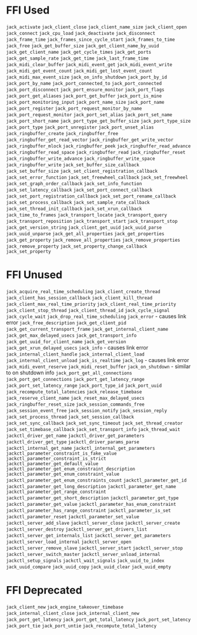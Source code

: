 # FFI Used
`jack_activate`
`jack_client_close`
`jack_client_name_size`
`jack_client_open`
`jack_connect`
`jack_cpu_load`
`jack_deactivate`
`jack_disconnect`
`jack_frame_time`
`jack_frames_since_cycle_start`
`jack_frames_to_time`
`jack_free`
`jack_get_buffer_size`
`jack_get_client_name_by_uuid`
`jack_get_client_name`
`jack_get_cycle_times`
`jack_get_ports`
`jack_get_sample_rate`
`jack_get_time`
`jack_last_frame_time`
`jack_midi_clear_buffer`
`jack_midi_event_get`
`jack_midi_event_write`
`jack_midi_get_event_count`
`jack_midi_get_lost_event_count`
`jack_midi_max_event_size`
`jack_on_info_shutdown`
`jack_port_by_id`
`jack_port_by_name`
`jack_port_connected_to`
`jack_port_connected`
`jack_port_disconnect`
`jack_port_ensure_monitor`
`jack_port_flags`
`jack_port_get_aliases`
`jack_port_get_buffer`
`jack_port_is_mine`
`jack_port_monitoring_input`
`jack_port_name_size`
`jack_port_name`
`jack_port_register`
`jack_port_request_monitor_by_name`
`jack_port_request_monitor`
`jack_port_set_alias`
`jack_port_set_name`
`jack_port_short_name`
`jack_port_type_get_buffer_size`
`jack_port_type_size`
`jack_port_type`
`jack_port_unregister`
`jack_port_unset_alias`
`jack_ringbuffer_create`
`jack_ringbuffer_free`
`jack_ringbuffer_get_read_vector`
`jack_ringbuffer_get_write_vector`
`jack_ringbuffer_mlock`
`jack_ringbuffer_peek`
`jack_ringbuffer_read_advance`
`jack_ringbuffer_read_space`
`jack_ringbuffer_read`
`jack_ringbuffer_reset`
`jack_ringbuffer_write_advance`
`jack_ringbuffer_write_space`
`jack_ringbuffer_write`
`jack_set_buffer_size_callback`
`jack_set_buffer_size`
`jack_set_client_registration_callback`
`jack_set_error_function`
`jack_set_freewheel_callback`
`jack_set_freewheel`
`jack_set_graph_order_callback`
`jack_set_info_function`
`jack_set_latency_callback`
`jack_set_port_connect_callback`
`jack_set_port_registration_callback`
`jack_set_port_rename_callback`
`jack_set_process_callback`
`jack_set_sample_rate_callback`
`jack_set_thread_init_callback`
`jack_set_xrun_callback`
`jack_time_to_frames`
`jack_transport_locate`
`jack_transport_query`
`jack_transport_reposition`
`jack_transport_start`
`jack_transport_stop`
`jack_get_version_string`
`jack_client_get_uuid`
`jack_uuid_parse`
`jack_uuid_unparse`
`jack_get_all_properties`
`jack_get_properties`
`jack_get_property`
`jack_remove_all_properties`
`jack_remove_properties`
`jack_remove_property`
`jack_set_property_change_callback`
`jack_set_property`

# FFI Unused
`jack_acquire_real_time_scheduling`
`jack_client_create_thread`
`jack_client_has_session_callback`
`jack_client_kill_thread`
`jack_client_max_real_time_priority`
`jack_client_real_time_priority`
`jack_client_stop_thread`
`jack_client_thread_id`
`jack_cycle_signal`
`jack_cycle_wait`
`jack_drop_real_time_scheduling`
`jack_error` - causes link error
`jack_free_description`
`jack_get_client_pid`
`jack_get_current_transport_frame`
`jack_get_internal_client_name`
`jack_get_max_delayed_usecs`
`jack_get_transport_info`
`jack_get_uuid_for_client_name`
`jack_get_version`
`jack_get_xrun_delayed_usecs`
`jack_info` - causes link error
`jack_internal_client_handle`
`jack_internal_client_load`
`jack_internal_client_unload`
`jack_is_realtime`
`jack_log` - causes link error
`jack_midi_event_reserve`
`jack_midi_reset_buffer`
`jack_on_shutdown` - similar to on shutdown info
`jack_port_get_all_connections`
`jack_port_get_connections`
`jack_port_get_latency_range`
`jack_port_set_latency_range`
`jack_port_type_id`
`jack_port_uuid`
`jack_recompute_total_latencies`
`jack_release_timebase`
`jack_reserve_client_name`
`jack_reset_max_delayed_usecs`
`jack_ringbuffer_reset_size`
`jack_session_commands_free`
`jack_session_event_free`
`jack_session_notify`
`jack_session_reply`
`jack_set_process_thread`
`jack_set_session_callback`
`jack_set_sync_callback`
`jack_set_sync_timeout`
`jack_set_thread_creator`
`jack_set_timebase_callback`
`jack_set_transport_info`
`jack_thread_wait`
`jackctl_driver_get_name`
`jackctl_driver_get_parameters`
`jackctl_driver_get_type`
`jackctl_driver_params_parse`
`jackctl_internal_get_name`
`jackctl_internal_get_parameters`
`jackctl_parameter_constraint_is_fake_value`
`jackctl_parameter_constraint_is_strict`
`jackctl_parameter_get_default_value`
`jackctl_parameter_get_enum_constraint_description`
`jackctl_parameter_get_enum_constraint_value`
`jackctl_parameter_get_enum_constraints_count`
`jackctl_parameter_get_id`
`jackctl_parameter_get_long_description`
`jackctl_parameter_get_name`
`jackctl_parameter_get_range_constraint`
`jackctl_parameter_get_short_description`
`jackctl_parameter_get_type`
`jackctl_parameter_get_value`
`jackctl_parameter_has_enum_constraint`
`jackctl_parameter_has_range_constraint`
`jackctl_parameter_is_set`
`jackctl_parameter_reset`
`jackctl_parameter_set_value`
`jackctl_server_add_slave`
`jackctl_server_close`
`jackctl_server_create`
`jackctl_server_destroy`
`jackctl_server_get_drivers_list`
`jackctl_server_get_internals_list`
`jackctl_server_get_parameters`
`jackctl_server_load_internal`
`jackctl_server_open`
`jackctl_server_remove_slave`
`jackctl_server_start`
`jackctl_server_stop`
`jackctl_server_switch_master`
`jackctl_server_unload_internal`
`jackctl_setup_signals`
`jackctl_wait_signals`
`jack_uuid_to_index`
`jack_uuid_compare`
`jack_uuid_copy`
`jack_uuid_clear`
`jack_uuid_empty`

# FFI Deprecated
`jack_client_new`
`jack_engine_takeover_timebase`
`jack_internal_client_close`
`jack_internal_client_new`
`jack_port_get_latency`
`jack_port_get_total_latency`
`jack_port_set_latency`
`jack_port_tie`
`jack_port_untie`
`jack_recompute_total_latency`
